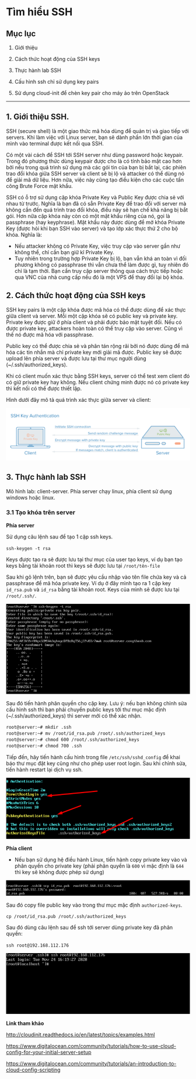 # Tìm hiểu SSH

## Mục lục

1. Giới thiệu

2. Cách thức hoạt động của SSH keys

3. Thực hành lab SSH

4. Cấu hình ssh chỉ sử dụng key pairs

5. Sử dụng cloud-init để chèn key pair cho máy ảo trên OpenStack

----------

## 1. Giới thiệu SSH.

SSH (secure shell) là một giao thức mã hóa dùng để quản trị và giao tiếp với servers. Khi làm việc với Linux server, bạn sẽ dành phần lớn thời gian của mình vào terminal được kết nối qua SSH.

Có một vài cách để SSH tới SSH server như dùng password hoặc keypair. Trong đó phương thức dùng keypair được cho là có tính bảo mật cao hơn bởi nếu trong quá trình sử dụng mà các gói tin của bạn bị bắt lại, các phiên trao đổi khóa giữa SSH server và client sẽ bị lộ và attacker có thể dùng nó để giải mã dữ liệu. Hơn nữa, việc này cũng tạo điều kiện cho các cuộc tấn công Brute Force mật khẩu.

SSH có ỗ trợ sử dụng cặp khóa Private Key và Public Key được chia sẻ với nhau từ trước. Nghĩa là bạn đã có sẵn Private Key để trao đổi với server mà không cần đến quá trình trao đổi khóa, điều này sẽ hạn chế khả năng bị bắt gói. Hơn nữa cặp khóa này còn có một mật khẩu riêng của nó, gọi là passphrase (hay keyphrase). Mật khẩu này được dùng để mở khóa Private Key (được hỏi khi bạn SSH vào server) và tạo lớp xác thực thứ 2 cho bộ khóa. Nghĩa là:
+ Nếu attacker không có Private Key, việc truy cập vào server gần như không thể, chỉ cần bạn giữ kĩ Private Key.
+ Tuy nhiên trong trường hợp Private Key bị lộ, bạn vẫn khá an toàn vì đối phương không có passphrase thì vẫn chưa thể làm được gì, tuy nhiên đó chỉ là tạm thời. Bạn cần truy cập server thông qua cách trực tiếp hoặc qua VNC của nhà cung cấp nếu đó là một VPS để thay đổi lại bộ khóa.

## 2. Cách thức hoạt động của SSH keys

SSH key pairs là một cặp khóa được mã hóa có thể được dùng để xác thực giữa client và server. Mỗi một cặp khóa sẽ có public key và private key. Private key được giữ ở phía client và phải được bảo mật tuyệt đối. Nếu có được private key, attackers hoàn toàn có thể truy cập vào server. Cũng vì thế nó được mã hóa với passphrase.

Public key có thể được chia sẻ và phân tán rộng rãi bởi nó được dùng để mã hóa các tin nhắn mà chỉ private key mới giải mã được. Public key sẽ được upload lên phía server và được lưu tại thư mục người dùng (~/.ssh/authorized_keys).

Khi có client muốn xác thực bằng SSH keys, server có thể test xem client đó có giữ private key hay không. Nếu client chứng minh được nó có private key thì kết nối có thể được thiết lập.

Hình dưới đây mô tả quá trình xác thực giữa server và client:

![](./sshimg/key-auth.png)
## 3. Thực hành lab SSH

Mô hình lab: client-server. Phía server chạy linux, phía client sử dụng windows hoặc linux.

### 3.1 Tạo khóa trên server

**Phía server**

Sử dụng câu lệnh sau để tạo 1 cặp ssh keys.

`ssh-keygen -t rsa`

Keys được tạo ra sẽ được lưu tại thư mục của user tạo keys, ví dụ bạn tạo keys bằng tài khoản root thì keys sẽ được lưu tại `/root/tên-file`

Sau khi gõ lệnh trên, bạn sẽ được yêu cầu nhập vào tên file chứa key và cả passphrase để mã hóa private key. Ví dụ ở đây mình tạo ra 1 cặp key `id_rsa.pub` và `id_rsa` bằng tài khoản root. Keys của mình sẽ được lưu tại `/root/.ssh/`.

![](./sshimg/tao-key.png)

Sau đó tiến hành phân quyền cho cặp key.
Lưu ý: nếu bạn không chỉnh sửa cấu hình ssh thì bạn phải chuyển public keys tới thư mục mặc định (~/.ssh/authorized_keys) thì server mới có thể xác nhận.

```sh
root@server:~# mkdir .ssh
root@server:~# mv /root/id_rsa.pub /root/.ssh/authorized_keys
root@server:~# chmod 600 /root/.ssh/authorized_keys
root@server:~# chmod 700 .ssh
```

Tiếp đến, hãy tiến hành cấu hình trong file `/etc/ssh/sshd_config` để khai báo thư mục đặt key cũng như cho phép user root login. Sau khi chỉnh sửa, tiến hành restart lại dịch vụ ssh.

![](./sshimg/file-conf.png)


**Phía client**

- Nếu bạn sử dụng hệ điều hành Linux, tiến hành copy private key vào và phân quyền cho private key (phải phân quyền là `600` vì mặc định là `644` thì key sẽ không được phép sử dụng)

![](./sshimg/copy.png)


Sau đó copy file public key vào trong thư mục mặc định `authorized-keys`. 

```
cp /root/id_rsa.pub /root/.ssh/authorized_keys
```

Sau đó dùng câu lệnh sau để ssh tới server dùng private key đã phân quyền:

`ssh root@192.168.112.176`

![](./sshimg/success.png)


**Link tham khảo**

http://cloudinit.readthedocs.io/en/latest/topics/examples.html

https://www.digitalocean.com/community/tutorials/how-to-use-cloud-config-for-your-initial-server-setup

https://www.digitalocean.com/community/tutorials/an-introduction-to-cloud-config-scripting
